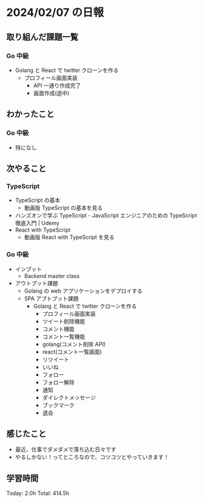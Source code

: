 # 2024/02/07 の日報

## 取り組んだ課題一覧

### Go 中級

- Golang と React で twitter クローンを作る
  - プロフィール画面実装
    - API 一通り作成完了
    - 画面作成(途中)

## わかったこと

### Go 中級

- 特になし

## 次やること

### TypeScript

- TypeScript の基本
  - 動画版 TypeScript の基本を見る
- ハンズオンで学ぶ TypeScript - JavaScript エンジニアのための TypeScript 徹底入門 | Udemy
- React with TypeScript
  - 動画版 React with TypeScript を見る

### Go 中級

- インプット
  - Backend master class
- アウトプット課題
  - Golang の web アプリケーションをデプロイする
  - SPA アプトプット課題
    - Golang と React で twitter クローンを作る
      - プロフィール画面実装
      - ツイート削除機能
      - コメント機能
      - コメント一覧機能
      - golang(コメント削除 API)
      - react(コメント一覧画面)
      - リツイート
      - いいね
      - フォロー
      - フォロー解除
      - 通知
      - ダイレクトメッセージ
      - ブックマーク
      - 退会

## 感じたこと

- 最近、仕事でダメダメで落ち込む日々です
- やるしかない！ってところなので、コツコツとやっていきます！

## 学習時間

Today: 2.0h
Total: 414.5h
